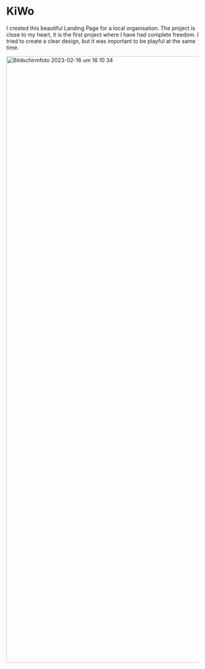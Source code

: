 # KiWo
I created this beautiful Landing Page for a local organisation. The project is close to my heart, it is the first project where I have had complete freedom. I tried to create a clear design, but it was important to be playful at the same time. 


<img width="1592" alt="Bildschirmfoto 2023-02-16 um 16 10 34" src="https://user-images.githubusercontent.com/103267773/219405804-39bdea43-459f-4da5-a5fc-e88ab78b3eac.png">

